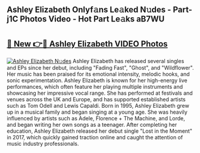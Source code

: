 ## Ashley Elizabeth Onlyf𝚊ns Le𝚊ked N𝚞des - Part-j1C Photos Video - Hot Part Le𝚊ks aB7WU

# <h2><a href="http://ac32982.deff.icu/?id=Ashley+Elizabeth">🔗 New 👉🔴 Ashley Elizabeth VIDEO Photos</a></h2>

[![Ashley Elizabeth N𝚞des](https://i.imgur.com/rIISA9y.gif)](http://ac32982.deff.icu/?id=Ashley+Elizabeth)
Ashley Elizabeth has released several singles and EPs since her debut, including "Fading Fast", "Ghost", and "Wildflower". Her music has been praised for its emotional intensity, melodic hooks, and sonic experimentation. Ashley Elizabeth is known for her high-energy live performances, which often feature her playing multiple instruments and showcasing her impressive vocal range. She has performed at festivals and venues across the UK and Europe, and has supported established artists such as Tom Odell and Lewis Capaldi. Born in 1995, Ashley Elizabeth grew up in a musical family and began singing at a young age. She was heavily influenced by artists such as Adele, Florence + The Machine, and Lorde, and began writing her own songs as a teenager. After completing her education, Ashley Elizabeth released her debut single "Lost in the Moment" in 2017, which quickly gained traction online and caught the attention of music industry professionals.
